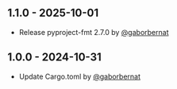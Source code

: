 <a id="1.1.0"></a>

## 1.1.0 - 2025-10-01

- Release pyproject-fmt 2.7.0 by [@gaborbernat](https://github.com/gaborbernat)

<a id="1.0.0"></a>

## 1.0.0 - 2024-10-31

- Update Cargo.toml by [@gaborbernat](https://github.com/gaborbernat)
